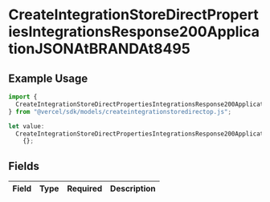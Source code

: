 # CreateIntegrationStoreDirectPropertiesIntegrationsResponse200ApplicationJSONAtBRANDAt8495

## Example Usage

```typescript
import {
  CreateIntegrationStoreDirectPropertiesIntegrationsResponse200ApplicationJSONAtBRANDAt8495,
} from "@vercel/sdk/models/createintegrationstoredirectop.js";

let value:
  CreateIntegrationStoreDirectPropertiesIntegrationsResponse200ApplicationJSONAtBRANDAt8495 =
    {};
```

## Fields

| Field       | Type        | Required    | Description |
| ----------- | ----------- | ----------- | ----------- |